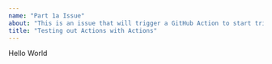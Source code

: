 ```yaml
---
name: "Part 1a Issue"
about: "This is an issue that will trigger a GitHub Action to start triaging"
title: "Testing out Actions with Actions"
---
```


Hello World
